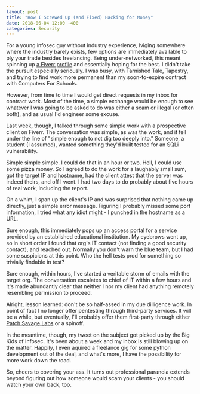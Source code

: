 ```yaml
---
layout: post
title: "How I Screwed Up (and Fixed) Hacking for Money"
date: 2018-06-04 12:00 -400
categories: Security
---
```


For a young infosec guy without industry experience, lviging somewhere where the industry barely exists, few options are immediately available to ply your trade besides freelancing. Being under-networked, this meant spinning up [a Fiverr profile](https://www.fiverr.com/patchsavagelabs) and essentially hoping for the best. I didn't take the pursuit especially seriously. I was busy, with Tarnished Tale, Tapestry, and trying to find work more permanent than my soon-to-expire contract with Computers For Schools.

However, from time to time I would get direct requests in my inbox for contract work. Most of the time, a simple exchange would be enough to see whatever I was going to be asked to do was either a scam or illegal (or often both), and as usual I'd engineer some excuse.

Last week, though, I talked through some simple work with a prospective client on Fiverr. The conversation was simple, as was the work, and it fell under the line of "simple enough to not dig too deeply into." Someone, a student (I assumed), wanted something they'd built tested for an SQLi vulnerability.

Simple simple simple. I could do that in an hour or two. Hell, I could use some pizza money. So I agreed to do the work for a laughably small sum, got the target IP and hostname, had the client attest that the server was indeed theirs, and off I went. I had two days to do probably about five hours of real work, including the report.

On a whim, I span up the client's IP and was surprised that nothing came up directly, just a simple error message. Figuring I probably missed some port information, I tried what any idiot might - I punched in the hostname as a URL.

Sure enough, this immediately pops up an access portal for a service provided by an established educational institution. My eyebrows went up, so in short order I found that org's IT contact (not finding a good security contact), and reached out. Normally you don't warn the blue team, but I had some suspicions at this point. Who the hell tests prod for something so trivially findable in test?

Sure enough, within hours, I've started a veritable storm of emails with the target org. The conversation escalates to chief of IT within a few hours and it's made abundantly clear that neither I nor my client had anything remotely resembling permission to proceed.

Alright, lesson learned: don't be so half-assed in my due dilligence work. In point of fact I no longer offer pentesting through third-party services. It will be a while, but eventually, I'll probably offer them first-party through either [Patch Savage Labs](https://www.psavlabs.com) or a spinoff.

In the meantime, though, my tweet on the subject got picked up by the Big Kids of Infosec. It's been about a week and my inbox is still blowing up on the matter. Happily, I even aquired a freelance gig for some python development out of the deal, and what's more, I have the possibility for more work down the road.

So, cheers to covering your ass. It turns out professional paranoia extends beyond figuring out how someone would scam your clients - you should watch your own back, too.